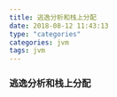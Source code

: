 ```yaml
---
title: 逃逸分析和栈上分配
date: 2018-08-12 11:43:13
type: "categories"
categories: jvm
tags: jvm
---
```



### 逃逸分析和栈上分配
